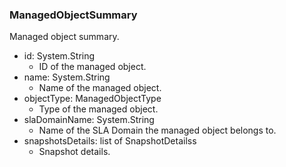 ### ManagedObjectSummary
Managed object summary.

- id: System.String
  - ID of the managed object.
- name: System.String
  - Name of the managed object.
- objectType: ManagedObjectType
  - Type of the managed object.
- slaDomainName: System.String
  - Name of the SLA Domain the managed object belongs to.
- snapshotsDetails: list of SnapshotDetailss
  - Snapshot details.
